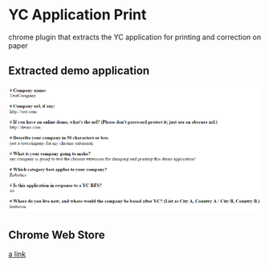 # YC Application Print
chrome plugin that extracts the YC application for printing and correction on paper

## Extracted demo application
![extracted demo application](demo.png?raw=true "extracted demo application")

## Chrome Web Store
[a link](https://chrome.google.com/webstore/detail/yc-apply-print/celcidffbgbdfbkknhfepnejdfhblmch)
